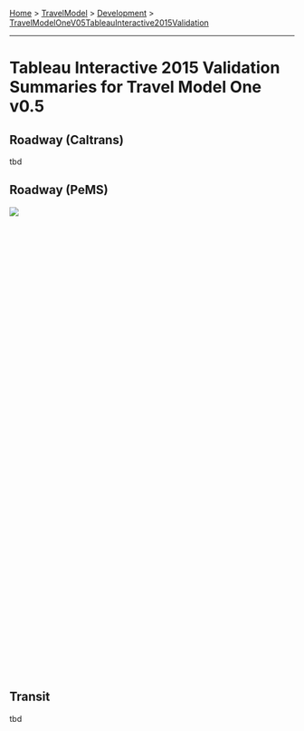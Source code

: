 
[Home](https://github.com/BayAreaMetro/modeling-website/wiki/Home) > [TravelModel](https://github.com/BayAreaMetro/modeling-website/wiki/TravelModel) > [Development](https://github.com/BayAreaMetro/modeling-website/wiki/Development) > [TravelModelOneV05TableauInteractive2015Validation](http://data.mtc.ca.gov/wiki_pages/TravelModelOneV05TableauInteractive2015Validation)

---

# Tableau Interactive 2015 Validation Summaries for Travel Model One v0.5

## Roadway (Caltrans)

tbd

## Roadway (PeMS)

<script type='text/javascript' src='https://public.tableausoftware.com/javascripts/api/viz_v1.js'></script>
<div class='tableauPlaceholder' style='width: 1024px; height: 800px;'>
 <noscript><a href='http://data.mtc.ca.gov/wiki_pages/TravelModelOneV05TableauInteractive2015Validation/'><img alt=' ' src='https://publicrevizit.tableausoftware.com/static/images/Tr/TravelModelOnev0_52010RoadwayPeMSValidation/StationDashboard/1_rss.png' style='border: none' /></a></noscript>
 <object class='tableauViz' width='1024' height='800' style='display:none;'>
  <param name='host_url' value='https%3A%2F%2Fpublic.tableausoftware.com%2F' />
  <param name='site_root' value='' />
  <param name='name' value='TravelModelOnev0_52010RoadwayPeMSValidation&#47;StationDashboard' />
  <param name='tabs' value='yes' /><param name='toolbar' value='yes' />
  <param name='static_image' value='https:&#47;&#47;publicrevizit.tableausoftware.com&#47;static&#47;images&#47;Tr&#47;TravelModelOnev0_52015RoadwayPeMSValidation&#47;StationDashboard&#47;1.png' />
  <param name='animate_transition' value='yes' />
  <param name='display_static_image' value='yes' />
  <param name='display_spinner' value='yes' />
  <param name='display_overlay' value='yes' />
  <param name='display_count' value='yes' />
  <param name='showVizHome' value='no' />
 </object>
</div>
<div style='width:1004px;height:22px;padding:0px 10px 0px 0px;color:black;font:normal 8pt verdana,helvetica,arial,sans-serif;'><div style='float:right; padding-right:8px;'><a href='http://www.tableausoftware.com/public/about-tableau-products?ref=https://public.tableausoftware.com/views/TravelModelOnev0_52015RoadwayPeMSValidation/StationDashboard' target='_blank'>Learn About Tableau</a></div></div>

## Transit

tbd

